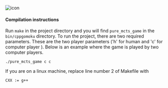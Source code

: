 ![icon](./images/Gomoku.png)

#### Compilation instructions ####

Run `make` in the project directory and you will find `pure_mcts_game` in the `bin/cppgomoku` directory.
To run the project, there are two required parameters. These are the two player parameters ('h' for human and 'c' for computer player ).
Below is an example where the game is played by two computer players.
```
./pure_mcts_game c c
```

If you are on a linux machine, replace line number 2 of Makefile with 

```
CXX := g++

```